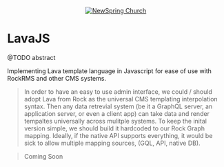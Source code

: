 <p align="center" >
  <a href="http://newspring.cc">
    <img src="https://s3.amazonaws.com/ns.images/newspring/icons/newspring-church-logo-black.png" alt="NewSpring Church" title="NewSpring Church" />
  </a>
</p>


LavaJS
=======================

@TODO abstract

Implementing Lava template language in Javascript for ease of use with RockRMS and other CMS systems.

> In order to have an easy to use admin interface, we could / should adopt Lava from Rock as the universal CMS templating interpolation syntax. Then any data retrevial system (be it a GraphQL server, an application server, or even a client app) can take data and render tempaltes universally across mulitple systems. To keep the inital version simple, we should build it hardcoded to our Rock Graph mapping. Ideally, if the native API supports everything, it would be sick to allow multiple mapping sources, (GQL, API, native DB).

> Coming Soon
